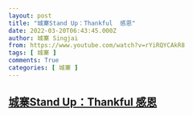 ```yaml
---
layout: post
title: "城寨Stand Up：Thankful  感恩"
date: 2022-03-20T06:43:45.000Z
author: 城寨 Singjai
from: https://www.youtube.com/watch?v=rYiRQYCAkR8
tags: [ 城寨 ]
comments: True
categories: [ 城寨 ]
---
```

<!--1647758625000-->
[城寨Stand Up：Thankful  感恩](https://www.youtube.com/watch?v=rYiRQYCAkR8)
------

<div>

</div>
